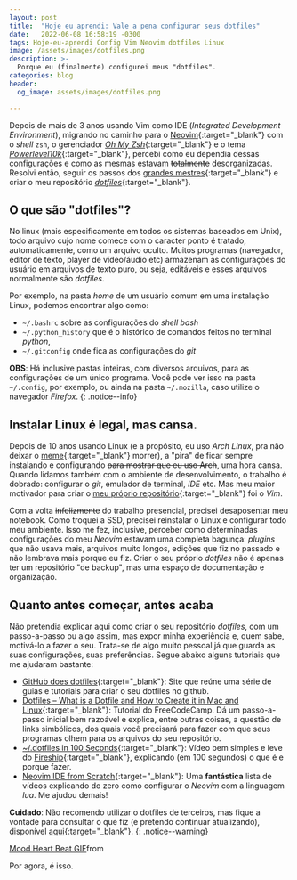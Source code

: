 ```yaml
---
layout: post
title:  "Hoje eu aprendi: Vale a pena configurar seus dotfiles"
date:   2022-06-08 16:58:19 -0300
tags: Hoje-eu-aprendi Config Vim Neovim dotfiles Linux
image: /assets/images/dotfiles.png
description: >-
  Porque eu (finalmente) configurei meus "dotfiles".
categories: blog
header:
  og_image: assets/images/dotfiles.png

---
```


Depois de mais de 3 anos usando Vim como IDE (*Integrated Development Environment*), migrando no
caminho para o [Neovim](https://neovim.io/){:target="_blank"} com o *shell* `zsh`, o gerenciador
[*Oh My Zsh*](https://github.com/ohmyzsh/ohmyzsh){:target="_blank"} e o tema
[*Powerlevel10k*](https://github.com/romkatv/powerlevel10k){:target="_blank"}, percebi como eu
dependia dessas configurações e como as mesmas estavam ~~totalmente~~ desorganizadas. Resolvi então,
seguir os passos dos [grandes mestres](https://github.com/tpope){:target="_blank"} e criar o meu
repositório [*dotfiles*](https://github.com/callmarx/dotfiles){:target="_blank"}.
<!-- excerpt-end -->

## O que são "dotfiles"?
No linux (mais especificamente em todos os sistemas baseados em Unix), todo arquivo cujo nome
comece com o caracter ponto é tratado, automaticamente, como um arquivo oculto. Muitos programas
(navegador, editor de texto, player de vídeo/áudio etc) armazenam as configurações do usuário em
arquivos de texto puro, ou seja, editáveis e esses arquivos normalmente são *dotfiles*.

Por exemplo, na pasta *home* de um usuário comum em uma instalação Linux, podemos encontrar algo
como:
 - `~/.bashrc` sobre as configurações do *shell bash*
 - `~/.python_history` que é o histórico de comandos feitos no terminal *python*,
 - `~/.gitconfig` onde fica as configurações do *git*

**OBS**: Há inclusive pastas inteiras, com diversos arquivos, para as configurações de um único
programa. Você pode ver isso na pasta `~/.config`, por exemplo, ou ainda na pasta `~/.mozilla`,
caso utilize o navegador *Firefox*.
{: .notice--info}

## Instalar Linux é legal, mas cansa.
Depois de 10 anos usando Linux (e a propósito, eu uso *Arch Linux*, pra não deixar o
[meme](https://knowyourmeme.com/memes/btw-i-use-arch){:target="_blank"} morrer), a "pira" de ficar
sempre instalando e configurando ~~para mostrar que eu uso Arch~~, uma hora cansa. Quando lidamos
também com o ambiente de desenvolvimento, o trabalho é dobrado: configurar o *git*, emulador de
terminal, *IDE* etc. Mas meu maior motivador para criar o
[meu próprio repositório](https://github.com/callmarx/dotfiles){:target="_blank"} foi o *Vim*.

Com a volta ~~infelizmente~~ do trabalho presencial, precisei desaposentar meu notebook. Como
troquei a SSD, precisei reinstalar o Linux e configurar todo meu ambiente. Isso me fez, inclusive,
perceber como determinadas configurações do meu *Neovim* estavam uma completa bagunça: *plugins* que
não usava mais, arquivos muito longos, edições que fiz no passado e não lembrava mais porque eu fiz.
Criar o seu próprio *dotfiles* não é apenas ter um repositório "de backup", mas uma espaço de
documentação e organização.

## Quanto antes começar, antes acaba
Não pretendia explicar aqui como criar o seu repositório *dotfiles*, com um passo-a-passo ou algo
assim, mas expor minha experiência e, quem sabe, motivá-lo a fazer o seu. Trata-se de algo muito
pessoal já que guarda as suas configurações, suas preferências. Segue abaixo alguns tutoriais que
me ajudaram bastante:
 - [GitHub does dotfiles](https://dotfiles.github.io/){:target="_blank"}: Site que reúne uma série
de guias e tutoriais para criar o seu dotfiles no github.
 - [Dotfiles – What is a Dotfile and How to Create it in Mac and Linux](https://www.freecodecamp.org/news/dotfiles-what-is-a-dot-file-and-how-to-create-it-in-mac-and-linux/){:target="_blank"}:
Tutorial do FreeCodeCamp. Dá um passo-a-passo inicial bem razoável e explica, entre
outras coisas, a questão de links simbólicos, dos quais você precisará para fazer com que seus
programas olhem para os arquivos do seu repositório.
 - [~/.dotfiles in 100 Seconds](https://youtu.be/r_MpUP6aKiQ){:target="_blank"}: Vídeo bem simples
e leve do [Fireship](https://fireship.io/){:target="_blank"}, explicando (em 100 segundos) o que é
e porque fazer.
 - [Neovim IDE from Scratch](https://www.youtube.com/watch?v=ctH-a-1eUME&list=PLhoH5vyxr6Qq41NFL4GvhFp-WLd5xzIzZ){:target="_blank"}:
Uma **fantástica** lista de vídeos explicando do zero como configurar o *Neovim* com a linguagem
*lua*. Me ajudou demais!

**Cuidado**: Não recomendo utilizar o dotfiles de terceiros, mas fique a vontade para consultar o que
fiz (e pretendo continuar atualizando), disponível
[aqui](https://github.com/callmarx/dotfiles){:target="_blank"}.
{: .notice--warning}

<div class="tenor-gif-embed" data-postid="16087071" data-share-method="host" data-aspect-ratio="1.78771" data-width="100%">
  <a href="https://tenor.com/view/mood-heart-beat-wolf-of-wall-street-matthew-mcconaughey-good-one-gif-16087071">Mood Heart Beat GIF</a>from <a href="https://tenor.com/search/mood-gifs"></a>
</div>
<script type="text/javascript" async src="https://tenor.com/embed.js"></script>

Por agora, é isso.
